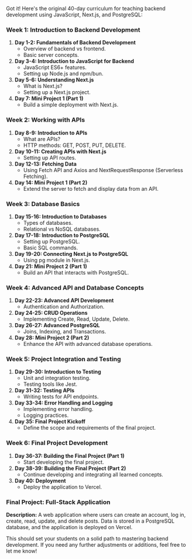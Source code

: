 Got it! Here's the original 40-day curriculum for teaching backend development using JavaScript, Next.js, and PostgreSQL:

### Week 1: Introduction to Backend Development

1. **Day 1-2: Fundamentals of Backend Development**
   - Overview of backend vs frontend.
   - Basic server concepts.
2. **Day 3-4: Introduction to JavaScript for Backend**
   - JavaScript ES6+ features.
   - Setting up Node.js and npm/bun.
3. **Day 5-6: Understanding Next.js**
   - What is Next.js?
   - Setting up a Next.js project.
4. **Day 7: Mini Project 1 (Part 1)**
   - Build a simple deployment with Next.js.

### Week 2: Working with APIs

1. **Day 8-9: Introduction to APIs**
   - What are APIs?
   - HTTP methods: GET, POST, PUT, DELETE.
2. **Day 10-11: Creating APIs with Next.js**
   - Setting up API routes.
3. **Day 12-13: Fetching Data**
   - Using Fetch API and Axios and NextRequestResponse (Serverless Fetching).
4. **Day 14: Mini Project 1 (Part 2)**
   - Extend the server to fetch and display data from an API.

### Week 3: Database Basics

1. **Day 15-16: Introduction to Databases**
   - Types of databases.
   - Relational vs NoSQL databases.
2. **Day 17-18: Introduction to PostgreSQL**
   - Setting up PostgreSQL.
   - Basic SQL commands.
3. **Day 19-20: Connecting Next.js to PostgreSQL**
   - Using pg module in Next.js.
4. **Day 21: Mini Project 2 (Part 1)**
   - Build an API that interacts with PostgreSQL.

### Week 4: Advanced API and Database Concepts

1. **Day 22-23: Advanced API Development**
   - Authentication and Authorization.
2. **Day 24-25: CRUD Operations**
   - Implementing Create, Read, Update, Delete.
3. **Day 26-27: Advanced PostgreSQL**
   - Joins, Indexing, and Transactions.
4. **Day 28: Mini Project 2 (Part 2)**
   - Enhance the API with advanced database operations.

### Week 5: Project Integration and Testing

1. **Day 29-30: Introduction to Testing**
   - Unit and integration testing.
   - Testing tools like Jest.
2. **Day 31-32: Testing APIs**
   - Writing tests for API endpoints.
3. **Day 33-34: Error Handling and Logging**
   - Implementing error handling.
   - Logging practices.
4. **Day 35: Final Project Kickoff**
   - Define the scope and requirements of the final project.

### Week 6: Final Project Development

1. **Day 36-37: Building the Final Project (Part 1)**
   - Start developing the final project.
2. **Day 38-39: Building the Final Project (Part 2)**
   - Continue developing and integrating all learned concepts.
3. **Day 40: Deployment**
   - Deploy the application to Vercel.

### Final Project: Full-Stack Application

**Description:** A web application where users can create an account, log in, create, read, update, and delete posts. Data is stored in a PostgreSQL database, and the application is deployed on Vercel.

This should set your students on a solid path to mastering backend development. If you need any further adjustments or additions, feel free to let me know!
